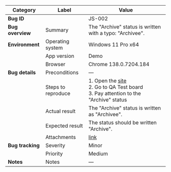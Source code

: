 | **Category** | **Label** | **Value** |
|---|---|---|
| **Bug ID** |  | JS-002 |
| **Bug overview** | Summary | The "Archive" status is written with a typo: "Archivee". |
| **Environment** | Operating system | Windows 11 Pro x64 |
|  | App version | Demo |
|  | Browser | Chrome 138.0.7204.184 |
| **Bug details** | Preconditions | — |
|  | Steps to reproduce | 1. Open the [site](https://mate-academy-images.s3.eu-central-1.amazonaws.com/c8907025538486ce4c46981003fc83bc_da130fe234.png)<br>2. Go to QA Test board<br>3. Pay attention to the "Archive" status |
|  | Actual result | The "Archive" status is written as "Archivee". |
|  | Expected result | The status should be written "Archive". |
|  | Attachments | [link](https://github.com/Roksolana-K/qa-portfolio/blob/main/bugs-from-screenshot/attachments/JS-002.png) |
| **Bug tracking** | Severity | Minor |
|  | Priority | Medium |
| **Notes** | Notes | — |

